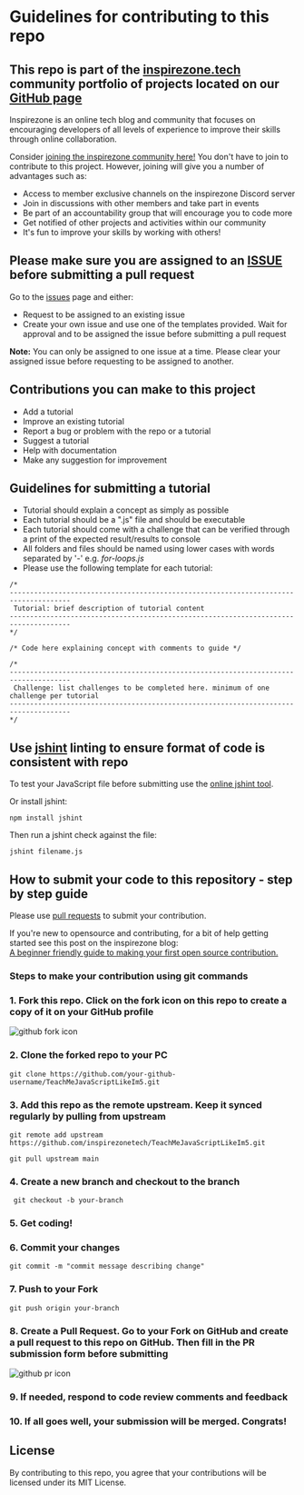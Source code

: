 # Guidelines for contributing to this repo

## This repo is part of the [inspirezone.tech](https://inspirezone.tech) community portfolio of projects located on our [GitHub page](https://github.com/inspirezonetech)

Inspirezone is an online tech blog and community that focuses on encouraging developers of all levels of experience to improve their skills through online collaboration.

Consider [joining the inspirezone community here!](https://community.inspirezone.tech/)
You don't have to join to contribute to this project. However, joining will give you a number of advantages such as:
- Access to member exclusive channels on the inspirezone Discord server
- Join in discussions with other members and take part in events 
- Be part of an accountability group that will encourage you to code more
- Get notified of other projects and activities within our community
- It's fun to improve your skills by working with others!

## Please make sure you are assigned to an [ISSUE](../../issues) before submitting a pull request

Go to the [issues](../../issues) page and either:
- Request to be assigned to an existing issue
- Create your own issue and use one of the templates provided. Wait for approval and to be assigned the issue before submitting a pull request

**Note:** You can only be assigned to one issue at a time. Please clear your assigned issue before requesting to be assigned to another.


## Contributions you can make to this project

- Add a tutorial
- Improve an existing tutorial
- Report a bug or problem with the repo or a tutorial
- Suggest a tutorial
- Help with documentation
- Make any suggestion for improvement

## Guidelines for submitting a tutorial

- Tutorial should explain a concept as simply as possible 
- Each tutorial should be a ".js" file and should be executable
- Each tutorial should come with a challenge that can be verified through a print of the expected result/results to console
- All folders and files should be named using lower cases with words separated by '-' e.g. *for-loops.js*
- Please use the following template for each tutorial:
```
/*
-------------------------------------------------------------------------------------
 Tutorial: brief description of tutorial content
-------------------------------------------------------------------------------------
*/

/* Code here explaining concept with comments to guide */

/*
-------------------------------------------------------------------------------------
 Challenge: list challenges to be completed here. minimum of one challenge per tutorial
-------------------------------------------------------------------------------------
*/
```

## Use [jshint]((https://jshint.com/install/)) linting to ensure format of code is consistent with repo

To test your JavaScript file before submitting use the [online jshint tool](https://jshint.com/).

Or install jshint:
```
npm install jshint
```
Then run a jshint check against the file:
```
jshint filename.js
```

## How to submit your code to this repository - step by step guide

Please use [pull requests](https://docs.github.com/en/free-pro-team@latest/github/collaborating-with-issues-and-pull-requests/proposing-changes-to-your-work-with-pull-requests) to submit your contribution.

If you're new to opensource and contributing, for a bit of help getting started see this post on the inspirezone blog:  
[A beginner friendly guide to making your first open source contribution.](https://inspirezone.tech/making-your-first-open-source-contribution/)

### Steps to make your contribution using git commands

### 1. Fork this repo. Click on the fork icon on this repo to create a copy of it on your GitHub profile
![github fork icon](https://inspirezone.tech/wp-content/uploads/2021/04/forking-repo-img.png)

### 2. Clone the forked repo to your PC
```
git clone https://github.com/your-github-username/TeachMeJavaScriptLikeIm5.git
```

### 3. Add this repo as the remote upstream. Keep it synced regularly by pulling from upstream
```
git remote add upstream https://github.com/inspirezonetech/TeachMeJavaScriptLikeIm5.git
```
```
git pull upstream main
```

### 4. Create a new branch and checkout to the branch
```
 git checkout -b your-branch
```

### 5. Get coding!

### 6. Commit your changes
```
git commit -m "commit message describing change" 
```

### 7. Push to your Fork 
```
git push origin your-branch
```

### 8. Create a Pull Request. Go to your Fork on GitHub and create a pull request to this repo on GitHub. Then fill in the PR submission form before submitting
![github pr icon](https://inspirezone.tech/wp-content/uploads/2021/04/pullrequest-repo-img.png)

### 9. If needed, respond to code review comments and feedback

### 10. If all goes well, your submission will be merged. Congrats! 

## License

By contributing to this repo, you agree that your contributions will be licensed under its MIT License.
